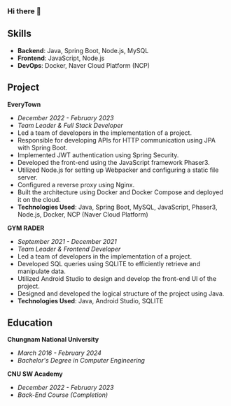 ### Hi there 👋

## Skills

- **Backend**: Java, Spring Boot, Node.js, MySQL
- **Frontend**: JavaScript, Node.js
- **DevOps**: Docker, Naver Cloud Platform (NCP)

## Project

**EveryTown**
- *December 2022 - February 2023*
- *Team Leader & Full Stack Developer*
- Led a team of developers in the implementation of a project.
- Responsible for developing APIs for HTTP communication using JPA with Spring Boot.
- Implemented JWT authentication using Spring Security.
- Developed the front-end using the JavaScript framework Phaser3.
- Utilized Node.js for setting up Webpacker and configuring a static file server.
- Configured a reverse proxy using Nginx.
- Built the architecture using Docker and Docker Compose and deployed it on the cloud.
- **Technologies Used**: Java, Spring Boot, MySQL, JavaScript, Phaser3, Node.js, Docker, NCP (Naver Cloud Platform)

**GYM RADER**
- *September 2021 - December 2021*
- *Team Leader & Frontend Developer*
- Led a team of developers in the implementation of a project.
- Developed SQL queries using SQLITE to efficiently retrieve and manipulate data.
- Utilized Android Studio to design and develop the front-end UI of the project.
- Designed and developed the logical structure of the project using Java.
- **Technologies Used**: Java, Android Studio, SQLITE

## Education

**Chungnam National University**
- *March 2016 - February 2024*
- *Bachelor's Degree in Computer Engineering*

**CNU SW Academy**
- *December 2022 - February 2023*
- *Back-End Course (Completion)*
